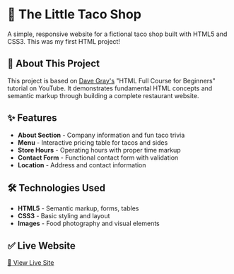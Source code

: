 # 🌮 The Little Taco Shop

A simple, responsive website for a fictional taco shop built with HTML5 and CSS3. This was my first HTML project!

## 📖 About This Project

This project is based on [Dave Gray's](https://www.youtube.com/@DaveGrayTeachesCode) "HTML Full Course for Beginners" tutorial on YouTube. It demonstrates fundamental HTML concepts and semantic markup through building a complete restaurant website.
## ✨ Features

- **About Section** - Company information and fun taco trivia
- **Menu** - Interactive pricing table for tacos and sides  
- **Store Hours** - Operating hours with proper time markup
- **Contact Form** - Functional contact form with validation
- **Location** - Address and contact information

## 🛠️ Technologies Used

- **HTML5** - Semantic markup, forms, tables
- **CSS3** - Basic styling and layout
- **Images** - Food photography and visual elements

## ✅ Live Website

[🔗 View Live Site](https://bmedeiros2001.github.io/Little-Taco-Shop-HTML/)
